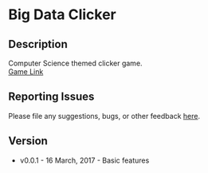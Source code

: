 # Big Data Clicker
## Description
Computer Science themed clicker game.  
[Game Link](https://azhu7.github.io/BigDataClicker/)

## Reporting Issues
Please file any suggestions, bugs, or other feedback [here](https://github.com/azhu7/SpotifyAdMute/issues).

## Version
- v0.0.1 - 16 March, 2017 - Basic features
